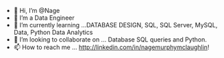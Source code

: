 - 👋 Hi, I’m @Nage
- 👀 I’m a Data Engineer
- 🌱 I’m currently learning ...DATABASE DESIGN, SQL, SQL Server, MySQL, Data, Python Data Analytics
- 💞️ I’m looking to collaborate on ... Database SQL queries and Python.
- 📫 How to reach me ... http://linkedin.com/in/nagemurphymclaughlin!

<!---
Bambi-Forest/Bambi-Forest is a ✨ special ✨ repository because its `README.md` (this file) appears on your GitHub profile.
You can click the Preview link to take a look at your changes.
--->
